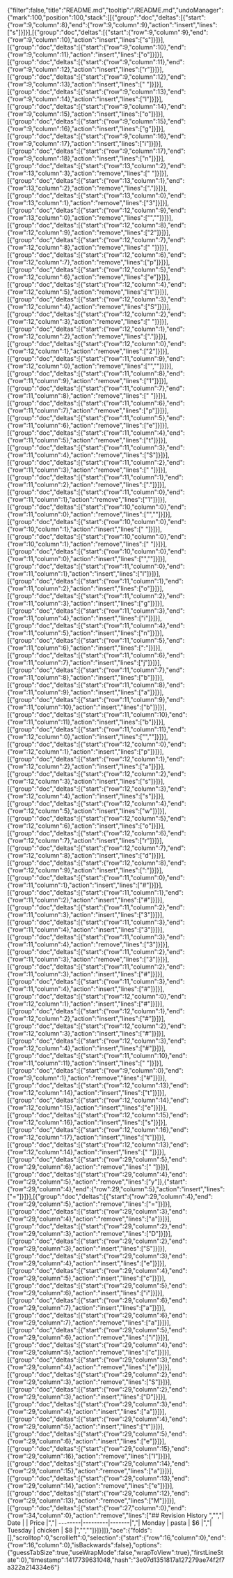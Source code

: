{"filter":false,"title":"README.md","tooltip":"/README.md","undoManager":{"mark":100,"position":100,"stack":[[{"group":"doc","deltas":[{"start":{"row":9,"column":8},"end":{"row":9,"column":9},"action":"insert","lines":["s"]}]}],[{"group":"doc","deltas":[{"start":{"row":9,"column":9},"end":{"row":9,"column":10},"action":"insert","lines":["s"]}]}],[{"group":"doc","deltas":[{"start":{"row":9,"column":10},"end":{"row":9,"column":11},"action":"insert","lines":["o"]}]}],[{"group":"doc","deltas":[{"start":{"row":9,"column":11},"end":{"row":9,"column":12},"action":"insert","lines":["r"]}]}],[{"group":"doc","deltas":[{"start":{"row":9,"column":12},"end":{"row":9,"column":13},"action":"insert","lines":[" "]}]}],[{"group":"doc","deltas":[{"start":{"row":9,"column":13},"end":{"row":9,"column":14},"action":"insert","lines":["l"]}]}],[{"group":"doc","deltas":[{"start":{"row":9,"column":14},"end":{"row":9,"column":15},"action":"insert","lines":["o"]}]}],[{"group":"doc","deltas":[{"start":{"row":9,"column":15},"end":{"row":9,"column":16},"action":"insert","lines":["g"]}]}],[{"group":"doc","deltas":[{"start":{"row":9,"column":16},"end":{"row":9,"column":17},"action":"insert","lines":["i"]}]}],[{"group":"doc","deltas":[{"start":{"row":9,"column":17},"end":{"row":9,"column":18},"action":"insert","lines":["n"]}]}],[{"group":"doc","deltas":[{"start":{"row":13,"column":2},"end":{"row":13,"column":3},"action":"remove","lines":[" "]}]}],[{"group":"doc","deltas":[{"start":{"row":13,"column":1},"end":{"row":13,"column":2},"action":"remove","lines":["."]}]}],[{"group":"doc","deltas":[{"start":{"row":13,"column":0},"end":{"row":13,"column":1},"action":"remove","lines":["3"]}]}],[{"group":"doc","deltas":[{"start":{"row":12,"column":9},"end":{"row":13,"column":0},"action":"remove","lines":["",""]}]}],[{"group":"doc","deltas":[{"start":{"row":12,"column":8},"end":{"row":12,"column":9},"action":"remove","lines":["2"]}]}],[{"group":"doc","deltas":[{"start":{"row":12,"column":7},"end":{"row":12,"column":8},"action":"remove","lines":[" "]}]}],[{"group":"doc","deltas":[{"start":{"row":12,"column":6},"end":{"row":12,"column":7},"action":"remove","lines":["p"]}]}],[{"group":"doc","deltas":[{"start":{"row":12,"column":5},"end":{"row":12,"column":6},"action":"remove","lines":["e"]}]}],[{"group":"doc","deltas":[{"start":{"row":12,"column":4},"end":{"row":12,"column":5},"action":"remove","lines":["t"]}]}],[{"group":"doc","deltas":[{"start":{"row":12,"column":3},"end":{"row":12,"column":4},"action":"remove","lines":["S"]}]}],[{"group":"doc","deltas":[{"start":{"row":12,"column":2},"end":{"row":12,"column":3},"action":"remove","lines":[" "]}]}],[{"group":"doc","deltas":[{"start":{"row":12,"column":1},"end":{"row":12,"column":2},"action":"remove","lines":["."]}]}],[{"group":"doc","deltas":[{"start":{"row":12,"column":0},"end":{"row":12,"column":1},"action":"remove","lines":["2"]}]}],[{"group":"doc","deltas":[{"start":{"row":11,"column":9},"end":{"row":12,"column":0},"action":"remove","lines":["",""]}]}],[{"group":"doc","deltas":[{"start":{"row":11,"column":8},"end":{"row":11,"column":9},"action":"remove","lines":["1"]}]}],[{"group":"doc","deltas":[{"start":{"row":11,"column":7},"end":{"row":11,"column":8},"action":"remove","lines":[" "]}]}],[{"group":"doc","deltas":[{"start":{"row":11,"column":6},"end":{"row":11,"column":7},"action":"remove","lines":["p"]}]}],[{"group":"doc","deltas":[{"start":{"row":11,"column":5},"end":{"row":11,"column":6},"action":"remove","lines":["e"]}]}],[{"group":"doc","deltas":[{"start":{"row":11,"column":4},"end":{"row":11,"column":5},"action":"remove","lines":["t"]}]}],[{"group":"doc","deltas":[{"start":{"row":11,"column":3},"end":{"row":11,"column":4},"action":"remove","lines":["S"]}]}],[{"group":"doc","deltas":[{"start":{"row":11,"column":2},"end":{"row":11,"column":3},"action":"remove","lines":[" "]}]}],[{"group":"doc","deltas":[{"start":{"row":11,"column":1},"end":{"row":11,"column":2},"action":"remove","lines":["."]}]}],[{"group":"doc","deltas":[{"start":{"row":11,"column":0},"end":{"row":11,"column":1},"action":"remove","lines":["1"]}]}],[{"group":"doc","deltas":[{"start":{"row":10,"column":0},"end":{"row":11,"column":0},"action":"remove","lines":["",""]}]}],[{"group":"doc","deltas":[{"start":{"row":10,"column":0},"end":{"row":10,"column":1},"action":"insert","lines":[" "]}]}],[{"group":"doc","deltas":[{"start":{"row":10,"column":0},"end":{"row":10,"column":1},"action":"remove","lines":[" "]}]}],[{"group":"doc","deltas":[{"start":{"row":10,"column":0},"end":{"row":11,"column":0},"action":"insert","lines":["",""]}]}],[{"group":"doc","deltas":[{"start":{"row":11,"column":0},"end":{"row":11,"column":1},"action":"insert","lines":["l"]}]}],[{"group":"doc","deltas":[{"start":{"row":11,"column":1},"end":{"row":11,"column":2},"action":"insert","lines":["o"]}]}],[{"group":"doc","deltas":[{"start":{"row":11,"column":2},"end":{"row":11,"column":3},"action":"insert","lines":["g"]}]}],[{"group":"doc","deltas":[{"start":{"row":11,"column":3},"end":{"row":11,"column":4},"action":"insert","lines":["i"]}]}],[{"group":"doc","deltas":[{"start":{"row":11,"column":4},"end":{"row":11,"column":5},"action":"insert","lines":["n"]}]}],[{"group":"doc","deltas":[{"start":{"row":11,"column":5},"end":{"row":11,"column":6},"action":"insert","lines":[":"]}]}],[{"group":"doc","deltas":[{"start":{"row":11,"column":6},"end":{"row":11,"column":7},"action":"insert","lines":["j"]}]}],[{"group":"doc","deltas":[{"start":{"row":11,"column":7},"end":{"row":11,"column":8},"action":"insert","lines":["b"]}]}],[{"group":"doc","deltas":[{"start":{"row":11,"column":8},"end":{"row":11,"column":9},"action":"insert","lines":["a"]}]}],[{"group":"doc","deltas":[{"start":{"row":11,"column":9},"end":{"row":11,"column":10},"action":"insert","lines":["b"]}]}],[{"group":"doc","deltas":[{"start":{"row":11,"column":10},"end":{"row":11,"column":11},"action":"insert","lines":["b"]}]}],[{"group":"doc","deltas":[{"start":{"row":11,"column":11},"end":{"row":12,"column":0},"action":"insert","lines":["",""]}]}],[{"group":"doc","deltas":[{"start":{"row":12,"column":0},"end":{"row":12,"column":1},"action":"insert","lines":["p"]}]}],[{"group":"doc","deltas":[{"start":{"row":12,"column":1},"end":{"row":12,"column":2},"action":"insert","lines":["a"]}]}],[{"group":"doc","deltas":[{"start":{"row":12,"column":2},"end":{"row":12,"column":3},"action":"insert","lines":["s"]}]}],[{"group":"doc","deltas":[{"start":{"row":12,"column":3},"end":{"row":12,"column":4},"action":"insert","lines":["s"]}]}],[{"group":"doc","deltas":[{"start":{"row":12,"column":4},"end":{"row":12,"column":5},"action":"insert","lines":["w"]}]}],[{"group":"doc","deltas":[{"start":{"row":12,"column":5},"end":{"row":12,"column":6},"action":"insert","lines":["o"]}]}],[{"group":"doc","deltas":[{"start":{"row":12,"column":6},"end":{"row":12,"column":7},"action":"insert","lines":["r"]}]}],[{"group":"doc","deltas":[{"start":{"row":12,"column":7},"end":{"row":12,"column":8},"action":"insert","lines":["d"]}]}],[{"group":"doc","deltas":[{"start":{"row":12,"column":8},"end":{"row":12,"column":9},"action":"insert","lines":[":"]}]}],[{"group":"doc","deltas":[{"start":{"row":11,"column":0},"end":{"row":11,"column":1},"action":"insert","lines":["#"]}]}],[{"group":"doc","deltas":[{"start":{"row":11,"column":1},"end":{"row":11,"column":2},"action":"insert","lines":["#"]}]}],[{"group":"doc","deltas":[{"start":{"row":11,"column":2},"end":{"row":11,"column":3},"action":"insert","lines":["3"]}]}],[{"group":"doc","deltas":[{"start":{"row":11,"column":3},"end":{"row":11,"column":4},"action":"insert","lines":["3"]}]}],[{"group":"doc","deltas":[{"start":{"row":11,"column":3},"end":{"row":11,"column":4},"action":"remove","lines":["3"]}]}],[{"group":"doc","deltas":[{"start":{"row":11,"column":2},"end":{"row":11,"column":3},"action":"remove","lines":["3"]}]}],[{"group":"doc","deltas":[{"start":{"row":11,"column":2},"end":{"row":11,"column":3},"action":"insert","lines":["#"]}]}],[{"group":"doc","deltas":[{"start":{"row":11,"column":3},"end":{"row":11,"column":4},"action":"insert","lines":["#"]}]}],[{"group":"doc","deltas":[{"start":{"row":12,"column":0},"end":{"row":12,"column":1},"action":"insert","lines":["#"]}]}],[{"group":"doc","deltas":[{"start":{"row":12,"column":1},"end":{"row":12,"column":2},"action":"insert","lines":["#"]}]}],[{"group":"doc","deltas":[{"start":{"row":12,"column":2},"end":{"row":12,"column":3},"action":"insert","lines":["#"]}]}],[{"group":"doc","deltas":[{"start":{"row":12,"column":3},"end":{"row":12,"column":4},"action":"insert","lines":["#"]}]}],[{"group":"doc","deltas":[{"start":{"row":11,"column":10},"end":{"row":11,"column":11},"action":"insert","lines":[" "]}]}],[{"group":"doc","deltas":[{"start":{"row":9,"column":0},"end":{"row":9,"column":1},"action":"remove","lines":["#"]}]}],[{"group":"doc","deltas":[{"start":{"row":12,"column":13},"end":{"row":12,"column":14},"action":"insert","lines":["t"]}]}],[{"group":"doc","deltas":[{"start":{"row":12,"column":14},"end":{"row":12,"column":15},"action":"insert","lines":["e"]}]}],[{"group":"doc","deltas":[{"start":{"row":12,"column":15},"end":{"row":12,"column":16},"action":"insert","lines":["s"]}]}],[{"group":"doc","deltas":[{"start":{"row":12,"column":16},"end":{"row":12,"column":17},"action":"insert","lines":["t"]}]}],[{"group":"doc","deltas":[{"start":{"row":12,"column":13},"end":{"row":12,"column":14},"action":"insert","lines":[" "]}]}],[{"group":"doc","deltas":[{"start":{"row":29,"column":5},"end":{"row":29,"column":6},"action":"remove","lines":[" "]}]}],[{"group":"doc","deltas":[{"start":{"row":29,"column":4},"end":{"row":29,"column":5},"action":"remove","lines":["y"]},{"start":{"row":29,"column":4},"end":{"row":29,"column":5},"action":"insert","lines":["="]}]}],[{"group":"doc","deltas":[{"start":{"row":29,"column":4},"end":{"row":29,"column":5},"action":"remove","lines":["="]}]}],[{"group":"doc","deltas":[{"start":{"row":29,"column":3},"end":{"row":29,"column":4},"action":"remove","lines":["a"]}]}],[{"group":"doc","deltas":[{"start":{"row":29,"column":2},"end":{"row":29,"column":3},"action":"remove","lines":["D"]}]}],[{"group":"doc","deltas":[{"start":{"row":29,"column":2},"end":{"row":29,"column":3},"action":"insert","lines":["S"]}]}],[{"group":"doc","deltas":[{"start":{"row":29,"column":3},"end":{"row":29,"column":4},"action":"insert","lines":["e"]}]}],[{"group":"doc","deltas":[{"start":{"row":29,"column":4},"end":{"row":29,"column":5},"action":"insert","lines":["c"]}]}],[{"group":"doc","deltas":[{"start":{"row":29,"column":5},"end":{"row":29,"column":6},"action":"insert","lines":["i"]}]}],[{"group":"doc","deltas":[{"start":{"row":29,"column":6},"end":{"row":29,"column":7},"action":"insert","lines":["a"]}]}],[{"group":"doc","deltas":[{"start":{"row":29,"column":6},"end":{"row":29,"column":7},"action":"remove","lines":["a"]}]}],[{"group":"doc","deltas":[{"start":{"row":29,"column":5},"end":{"row":29,"column":6},"action":"remove","lines":["i"]}]}],[{"group":"doc","deltas":[{"start":{"row":29,"column":4},"end":{"row":29,"column":5},"action":"remove","lines":["c"]}]}],[{"group":"doc","deltas":[{"start":{"row":29,"column":3},"end":{"row":29,"column":4},"action":"remove","lines":["e"]}]}],[{"group":"doc","deltas":[{"start":{"row":29,"column":2},"end":{"row":29,"column":3},"action":"remove","lines":["S"]}]}],[{"group":"doc","deltas":[{"start":{"row":29,"column":2},"end":{"row":29,"column":3},"action":"insert","lines":["D"]}]}],[{"group":"doc","deltas":[{"start":{"row":29,"column":3},"end":{"row":29,"column":4},"action":"insert","lines":["a"]}]}],[{"group":"doc","deltas":[{"start":{"row":29,"column":4},"end":{"row":29,"column":5},"action":"insert","lines":["t"]}]}],[{"group":"doc","deltas":[{"start":{"row":29,"column":5},"end":{"row":29,"column":6},"action":"insert","lines":["e"]}]}],[{"group":"doc","deltas":[{"start":{"row":29,"column":15},"end":{"row":29,"column":16},"action":"remove","lines":["l"]}]}],[{"group":"doc","deltas":[{"start":{"row":29,"column":14},"end":{"row":29,"column":15},"action":"remove","lines":["a"]}]}],[{"group":"doc","deltas":[{"start":{"row":29,"column":13},"end":{"row":29,"column":14},"action":"remove","lines":["e"]}]}],[{"group":"doc","deltas":[{"start":{"row":29,"column":12},"end":{"row":29,"column":13},"action":"remove","lines":["M"]}]}],[{"group":"doc","deltas":[{"start":{"row":27,"column":0},"end":{"row":34,"column":0},"action":"remove","lines":["## Revision History      ","","| Date    |     | Price |","| --------|---------|-------|","| Monday  | pasta   | $6    |","| Tuesday | chicken | $8    |","",""]}]}]]},"ace":{"folds":[],"scrolltop":0,"scrollleft":0,"selection":{"start":{"row":16,"column":0},"end":{"row":16,"column":0},"isBackwards":false},"options":{"guessTabSize":true,"useWrapMode":false,"wrapToView":true},"firstLineState":0},"timestamp":1417739631048,"hash":"3e07d1351817a127279ae74f2f7a322a214334e6"}